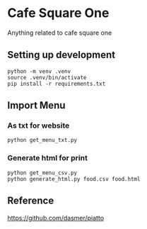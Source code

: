 # Cafe Square One

Anything related to cafe square one

## Setting up development

```
python -m venv .venv
source .venv/bin/activate
pip install -r requirements.txt
```


## Import Menu

### As txt for website
```
python get_menu_txt.py
```

### Generate html for print
```
python get_menu_csv.py
python generate_html.py food.csv food.html
```

## Reference

https://github.com/dasmer/piatto
